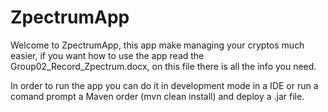# ZpectrumApp

Welcome to ZpectrumApp, this app make managing your cryptos much easier, if you want how to use the app read the Group02_Record_Zpectrum.docx, on this file there is all the info you need.

In order to run the app you can do it in development mode in a IDE or run a comand prompt a Maven order (mvn clean install) and deploy a .jar file.
